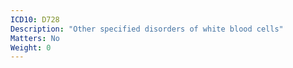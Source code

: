 ```yaml
---
ICD10: D728
Description: "Other specified disorders of white blood cells"
Matters: No
Weight: 0
---
```


